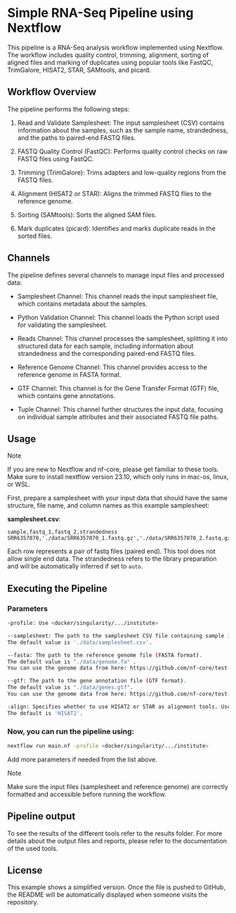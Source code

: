 # Simple RNA-Seq Pipeline using Nextflow

This pipeline is a RNA-Seq analysis workflow implemented using Nextflow. The workflow includes quality 
control, trimming, alignment, sorting of aligned files and marking of duplicates using popular tools like FastQC, TrimGalore, HISAT2, STAR, SAMtools, and picard. 

## Workflow Overview
The pipeline performs the following steps:

1. Read and Validate Samplesheet: The input samplesheet (CSV) contains information about the samples, such as the sample name, 
strandedness, and the paths to paired-end FASTQ files.

2. FASTQ Quality Control (FastQC): Performs quality control checks on raw FASTQ files using FastQC.

3. Trimming (TrimGalore): Trims adapters and low-quality regions from the FASTQ files.

4. Alignment (HISAT2 or STAR): Aligns the trimmed FASTQ files to the reference genome.

5. Sorting (SAMtools): Sorts the aligned SAM files.

6. Mark duplicates (picard): Identifies and marks duplicate reads in the sorted files.


## Channels

The pipeline defines several channels to manage input files and processed data:

- Samplesheet Channel: This channel reads the input samplesheet file, which contains metadata about the samples.

- Python Validation Channel: This channel loads the Python script used for validating the samplesheet.

- Reads Channel: This channel processes the samplesheet, splitting it into structured data for each sample, including information about strandedness and the corresponding paired-end FASTQ files.

- Reference Genome Channel: This channel provides access to the reference genome in FASTA format.

- GTF Channel: This channel is for the Gene Transfer Format (GTF) file, which contains gene annotations.

- Tuple Channel: This channel further structures the input data, focusing on individual sample attributes and their associated FASTQ file paths.

## Usage

> [!NOTE]
> If you are new to Nextflow and nf-core, please get familiar to these tools. Make sure to install nextflow version 23.10, which only runs in mac-os, linux, or WSL.

First, prepare a samplesheet with your input data that should have the same structure, file name, and column names as this example samplesheet:

**samplesheet.csv**:

```csv
sample,fastq_1,fastq_2,strandedness
SRR6357070,'./data/SRR6357070_1.fastq.gz','./data/SRR6357070_2.fastq.gz',auto
```

Each row represents a pair of fastq files (paired end). This tool does not allow single end data.
The strandedness refers to the library preparation and will be automatically inferred if set to `auto`.

## Executing the Pipeline

### Parameters
```bash
-profile: Use <docker/singularity/.../institute>

--samplesheet: The path to the samplesheet CSV file containing sample information. 
The default value is './data/samplesheet.csv'.

--fasta: The path to the reference genome file (FASTA format). 
The default value is "./data/genome.fa" .   
You can use the genome data from here: https://github.com/nf-core/test-datasets/tree/rnaseq/reference

--gtf: The path to the gene annotation file (GTF format). 
The default value is "./data/genes.gtf". 
You can use the genome data from here: https://github.com/nf-core/test-datasets/tree/rnaseq/reference

-align: Specifies whether to use HISAT2 or STAR as alignment tools. Use <HISAT2/ STAR>. 
The default is 'HISAT2'.
```

### Now, you can run the pipeline using:

```bash
nextflow run main.nf -profile <docker/singularity/.../institute>
```

Add more parameters if needed from the list above.

> [!NOTE]
> Make sure the input files (samplesheet and reference genome) are correctly formatted and accessible before running the workflow.

## Pipeline output

To see the results of the different tools refer to the results folder. For more details about the output files and reports, please refer to the documentation of the used tools.

## License
This example shows a simplified version. Once the file is pushed to GitHub, the README will be automatically displayed when someone 
visits the repository.